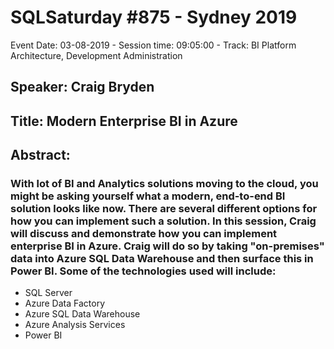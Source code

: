 # SQLSaturday #875 - Sydney 2019
Event Date: 03-08-2019 - Session time: 09:05:00 - Track: BI Platform Architecture, Development  Administration
## Speaker: Craig Bryden
## Title: Modern Enterprise BI in Azure
## Abstract:
### With  lot of BI and Analytics solutions moving to the cloud, you might be asking yourself what a modern, end-to-end BI solution looks like now. There are several different options for how you can implement such a solution. In this session, Craig will discuss and demonstrate how you can implement enterprise BI in Azure. Craig will do so by taking "on-premises" data into Azure SQL Data Warehouse and then surface this in Power BI. Some of the technologies used will include:
- SQL Server
- Azure Data Factory
- Azure SQL Data Warehouse
- Azure Analysis Services
- Power BI
